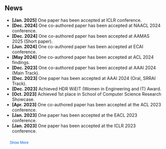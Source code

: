 <h2>News</h2>
<ul id="news-list">
  <li><strong>[Jan. 2025]</strong> One paper has been accepted at ICLR conference.</li>
  <li><strong>[Dec. 2024]</strong> One co-authored paper has been accepted at NAACL 2024 conference.</li>
  <li><strong>[Dec. 2024]</strong> One co-authored paper has been accepted at AAMAS 2025 (Short paper).</li>
  <li class="extra-news"><strong>[Jun. 2024]</strong> One co-authored paper has been accepted at ECAI conference.</li>
  <li class="extra-news"><strong>[May 2024]</strong> One co-authored paper has been accepted at ACL 2024 findings.</li>
  <li class="extra-news"><strong>[Dec. 2023]</strong> One co-authored paper has been accepted at AAAI 2024 (Main Track).</li>
  <li class="extra-news"><strong>[Dec. 2023]</strong> One paper has been accepted at AAAI 2024 (Oral, SRRAI Track).</li>
  <li class="extra-news"><strong>[Dec. 2023]</strong> Achieved HDR WiEIT (Women in Engineering and IT) Award.</li>
  <li class="extra-news"><strong>[Oct. 2023]</strong> Achieved 1st place in School of Computer Science Research Showcase.</li>
  <li class="extra-news"><strong>[Apr. 2023]</strong> One co-authored paper has been accepted at the ACL 2023 conference.</li>
  <li class="extra-news"><strong>[Jan. 2023]</strong> One paper has been accepted at the EACL 2023 conference.</li>
  <li class="extra-news"><strong>[Jan. 2023]</strong> One paper has been accepted at the ICLR 2023 conference.</li>
</ul>

<button id="toggle-news" onclick="toggleNews()" style="
  margin-top: 2px;
  padding: 6px 16px;
  background-color: transparent;
  border: none;
  border-radius: 6px;
  font-size: 12px;
  color: #0969da;
  cursor: pointer;
  transition: background-color 0.2s ease;
">
  Show More
</button>

<style>
  #toggle-news:hover {
    background-color: rgba(9, 105, 218, 0.08); /* subtle blue hover */
  }

  #toggle-news:active {
    background-color: rgba(9, 105, 218, 0.15);
  }
</style>


<script>
  function toggleNews() {
    const moreItems = document.querySelectorAll(".extra-news");
    const btn = document.getElementById("toggle-news");
    const isHidden = moreItems[0].style.display === "none" || !moreItems[0].style.display;
    moreItems.forEach(item => {
      item.style.display = isHidden ? "list-item" : "none";
    });
    btn.innerText = isHidden ? "Show Less" : "Show More";
  }

  document.addEventListener("DOMContentLoaded", () => {
    document.querySelectorAll(".extra-news").forEach(item => item.style.display = "none");
  });
</script>

